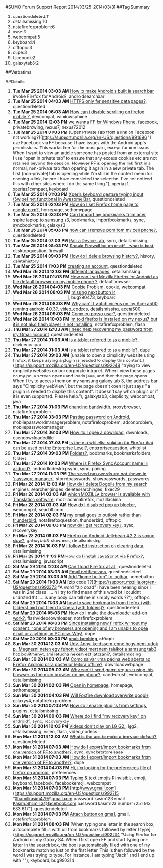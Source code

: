 #SUMO Forum Support Report  2014/03/25-2014/03/31
##Tag Summary
1. questiondeleted:11
1. detailsmissing:10
1. notafirefoxproblem:6
1. sync:6
1. webcompat:5
1. keyboard:4
1. offtopic:3
1. dupe:3
1. facebook:2
1. galaxytab3:2

##Verbatims

##Details
1. **Tue Mar 25 2014 03:03 AM** [How to make Android's built in search bar invoke Firefox for Android?](https://support.mozilla.org/en-US/questions/991659 "Firefox for Android is already my default browser, yet Android's built in search widget that seems to be on the home screen when any Android phone is unboxed is still invoking the default browser. An other thing to note is my phone has Android 4.1 and came with chrome preinstalled yet the old default browser that came with older versions of Android also came preinstalled, and was the original default browser on my phone, not chrome as my reading of recent web chatter had led me believe."), androidsearchbar
1. **Tue Mar 25 2014 04:03 AM** [HTTPS only for sensitive data pages?](https://support.mozilla.org/en-US/questions/991668 "How does one correct HTTPS to only be used for secured information pages(login,shopping cart pages)"), questiondeleted
1. **Tue Mar 25 2014 06:03 AM** [How can i disable scrolling on firefox mobile ?](https://support.mozilla.org/en-US/questions/991671 "I want to disable scrolling for my responsive website, when a colorbox (like a lightbox) is layered over the page (as div, not as iframe). 
Scrolling should only be available for the colorbox-div, but not for body or html."), devcompat, windowsphone
1. **Tue Mar 25 2014 12:03 PM** [we wanna FF for Windows Phone](https://support.mozilla.org/en-US/questions/991691 "<3 all Mozilla foundation so much"), facebook, privatebrowing, nexus7, nexus72012
1. **Tue Mar 25 2014 01:03 PM** [Open Private Tab from a link on Facebook not working?](https://support.mozilla.org/en-US/questions/991696 "I use Facebook via FF because I have issues with the Android app's permissions. This works fine for the most part, except for one issue. When I want to view an article someone has posted from an external site I use "open in private tab" to ensure that any excess cookies etc are not retained beyond the session. However FF is opening the link first in a normal, non-private tab _then_ opening it again in a new private tab. The first (non-private) tab is opening while I'm still in the context menu for opening a link, before I have completed the selection. 
I've not noticed this with other sites where I do the same thing."), xperiaz1, xperiaz1compact, keyboard
1. **Tue Mar 25 2014 01:03 PM** [Xperia keyboard gesture typing input (Swipe) not functional in Awesome Bar](https://support.mozilla.org/en-US/questions/991697 "I recently got an Xperia Z1 compact (my first android phone) and Firefox was one of the first apps on it."), questiondeleted
1. **Tue Mar 25 2014 02:03 PM** [How do I set Firefox home page to google.com?](https://support.mozilla.org/en-US/questions/991708 "Want Firefox setup on Android the way it is ony PC.
I've been reading about Firefox on Android (4.4)."), homepage, sethomepage
1. **Tue Mar 25 2014 03:03 PM** [Can I import my bookmarks from acer sspire laptop to samsung s3](https://support.mozilla.org/en-US/questions/991714 "Bookmarks from acer aspire to samsung s3 is possible?"), bookmarks, importbookmarks, sync, syncbookmarks, galaxys3
1. **Tue Mar 25 2014 05:03 PM** [how can i remove porn fom my cell phone?](https://support.mozilla.org/en-US/questions/991737 "some one took a hold of my cell phone and ive seen pornxxx videos how do I delete them and not to see that kind of trash on my phone?"), questiondeleted
1. **Tue Mar 25 2014 07:03 PM** [Pair a Device Tab](https://support.mozilla.org/en-US/questions/991761 "I have a code on my android and a code on my pc."), sync, detailsmissing
1. **Tue Mar 25 2014 08:03 PM** [Should Firewall be on or off - what is best](https://support.mozilla.org/en-US/questions/991769 "For normal use should I have my firewall on of off in preferences"), desktopquestion, firewall
1. **Tue Mar 25 2014 09:03 PM** [How do I delete browsing history?](https://support.mozilla.org/en-US/questions/991777 "I dont know how to delete browsing history"), history, deletehistory
1. **Tue Mar 25 2014 11:03 PM** [creating an account](https://support.mozilla.org/en-US/questions/991795 "I'm trying to create an account and having problems. I made sure that everything matched ......I will try again.  Meanwhile, any tips,?"), questiondeleted
1. **Wed Mar 26 2014 12:03 PM** [different languages](https://support.mozilla.org/en-US/questions/991862 "when I get a Tex I'm not different countries how am I to read it or send my text in a different"), detailsmissing
1. **Wed Mar 26 2014 01:03 PM** [How can I set Mozilla Firefox for Android as the default browser on my mobile phone ?](https://support.mozilla.org/en-US/questions/991875 "I've just downloaded the Mozilla Firefox for Android app from the Google play and installed successfully, but I don't know how can I set it as a secure default browser! I uses an android based mo. phone Samsung Galaxy Y young GT-S5369 gingerbread version 2.3.6 And how to synk it with my mobile?"), defaultbrowser
1. **Wed Mar 26 2014 04:03 PM** [Cookie Problem](https://support.mozilla.org/en-US/questions/991919 "I seem to have problems when trying to log into my online college courses and get this error message about cookies.  Ive already tried different troubleshooting techniques,  even with the It department at the college,  they couldn't even fix the problem. Ive tried the system restore also."), cookie, webcompat
1. **Wed Mar 26 2014 08:03 PM** [missing next button in <input type='number' >](https://support.mozilla.org/en-US/questions/991970 "Hello, I'm using a Nexus 7 (2013)."), bug990473, keyboard
1. **Wed Mar 26 2014 08:03 PM** [Why can't I watch videos on my Acer a500 running android 4.0.3?](https://support.mozilla.org/en-US/questions/991974 "Anytime I try to watch video on fire fox the screen constantly blinks."), video_codecs, detailsmissing, acera500
1. **Wed Mar 26 2014 09:03 PM** [Como eu posso usar?](https://support.mozilla.org/en-US/questions/991983 "Entrar?"), questiondeleted
1. **Wed Mar 26 2014 10:03 PM** [im told firefox is installed on my nexus7 but it is not also flash player is not installing](https://support.mozilla.org/en-US/questions/991984 "I am trying to install firefox on my nexus7 google says its installed but it is not. also trying to install astro file manager am told its installed but it is not. also adobe flash wont install."), notafirefoxproblem, flash
1. **Thu Mar 27 2014 12:03 AM** [I need help recovering my password from my Gmail account](https://support.mozilla.org/en-US/questions/992012 "Lost my phone so they can't text me to 2149940566 number and I no longer ha accesses. To my recovery email tony_leida@Yahoo.com. now my home number and a another recovering Emil. Irenesv6555@gmail. Com or luckywucky63228@Ali.com is how we can take care of this matter thank"), questiondeleted
1. **Thu Mar 27 2014 01:03 AM** [is a tablet referred to as a mobile?](https://support.mozilla.org/en-US/questions/992021 "Desktop/mobile/phone which downloads? I'm PC illiterate"), devicecompat
1. **Thu Mar 27 2014 01:03 AM** [is a tablet referred to as a mobile?](https://support.mozilla.org/en-US/questions/992022 "Desktop/mobile/phone which downloads? I'm PC illiterate"), dupe
1. **Thu Mar 27 2014 09:03 AM** [unable to open a cimplicity website using firefox, it keeps saying a plugin is needed to display this content.](https://support.mozilla.org/en-US/questions/992048 "trying to view cimplicity websites on our corporate intranet.  When i view these pages on my pc, a screen opens and loads java, and then the page opens.   When I try to access them on my samsung galaxy tab 3, the address bar says "Cimplicity webView", but the page doesn't open it just says " a plugin is needed to display this content".  It doesn't say which plugin or if it is even supported.  Please help."), galaxytab3, cimplicity, webcompat, java
1. **Thu Mar 27 2014 01:03 PM** [changing bandwidth](https://support.mozilla.org/en-US/questions/992073 "is it possible to change the bandwidth for Firefox? photon browser gives you this option. does make a difference on my phone. my phone is Samsung galaxy s4 with jellybean 4.3. Firefox is my main browser with duckduckgo my search engine. thanks in advance"), proxybrowser, notafirefoxproblem
1. **Thu Mar 27 2014 03:03 PM** [Pasting password on Android](https://support.mozilla.org/en-US/questions/992087 "I use an external password manager (Keepass) which allows me to paste passwords into login pages. Since a recent update of Firefox on Android (currently running 28.0.1), long pressing an input field does not pop up a menu, but instead changes the header bar (where the search/URL field and tab buttons are) to show buttons for copy, cut, paste and search."), mobilepasswordmanagerproblem, notafirefoxproblem, addonproblem, mobilepasswordmanager
1. **Thu Mar 27 2014 06:03 PM** [How do I open a download](https://support.mozilla.org/en-US/questions/992120 "I entered a contest on"), downloads, opendownloadedfile
1. **Thu Mar 27 2014 07:03 PM** [Is there a whitelist solution for Firefox that can be used on the Enterprise Level?](https://support.mozilla.org/en-US/questions/992123 "I work for a large company that has a large fleet of technicians servicing clients (7000)."), enterprisequestion, whitelist
1. **Thu Mar 27 2014 09:03 PM** [Folders?](https://support.mozilla.org/en-US/questions/992152 "How do I create folders to organize my bookmarks?"), bookmarks, bookmarksfolders, folders
1. **Thu Mar 27 2014 10:03 PM** [Where is Firefox Sync Account name in android?](https://support.mozilla.org/en-US/questions/992157 "Hi,
I do not remember my account name or email address but do to remember my master password. I lost my laptop but still have my android tablet - how do I recover the email address and the username please?"), androidtodesktopsync, sync, pairing
1. **Thu Mar 27 2014 11:03 PM** [The saved passwords are not shown in 'password manager'](https://support.mozilla.org/en-US/questions/992165 "My firefox browser had saved my password for"), storedpasswords, showpasswords, passwords
1. **Fri Mar 28 2014 12:03 AM** [How do I delete Dogpile from my search engines](https://support.mozilla.org/en-US/questions/992172 "Downloaded & installed Dogpile, don't like it but can't get rid of it."), searchenginges, deletesearchinges, fixed29
1. **Fri Mar 28 2014 03:03 AM** [which MOZILLA browser is avaliable with Translation software](https://support.mozilla.org/en-US/questions/992197 "Yesterday i download MOZILLA 82.0 version,after that i download “Youdao ” translation launchment based on Mozilla browser,but final result caution me that translation launchment not capable with MOZILLA 82.0version !my download address from China MOZILLA."), mozillachinafirefox, mozillachina
1. **Fri Mar 28 2014 03:03 AM** [How do I disabled pop up blocker](https://support.mozilla.org/en-US/questions/992199 "I'm trying to submit a application on"), webcompat, seadrill.com
1. **Fri Mar 28 2014 02:03 PM** [my email goes to outlook rather than thunderbird](https://support.mozilla.org/en-US/questions/992251 "My email goes to outlook rather than my just installed Thunderbird. I only opened up outlook because the email I sent never arrived on Thunderbird."), notafirefoxquestion, thunderbird, offtopic
1. **Fri Mar 28 2014 06:03 PM** [how do I get recovery key?](https://support.mozilla.org/en-US/questions/992290 "Try ng to setup syncing between android devices."), sync, recoverykey
1. **Fri Mar 28 2014 06:03 PM** [Firefox on Android Jellybean 4.2.2 is soooo slow?](https://support.mozilla.org/en-US/questions/992299 "I am a long time user of Firefox on my PC. Could not do without it anymore :)
So ofcourse I did install it right away when I got my Samsung Galaxy Tab 3 WiFi with Android Jellybean 4.2.2.
And it is like a total other world: it is sooooo slow. It takes such a long time before the pages are even loading. It's like FF is first figuring out what it has to do with the URL:"), galaxytab3, slowness, detailsmissing
1. **Fri Mar 28 2014 10:03 PM** [I follow Ed instruction on clearing data](https://support.mozilla.org/en-US/questions/992319 "I went to privacy etc. Clear cookies and cache. videos show up scrambled. I can hear audio!"), detailsmissing
1. **Fri Mar 28 2014 11:03 PM** [How do I install JavaScript via Firefox?](https://support.mozilla.org/en-US/questions/992325 "Many websites are saying that my JavaScript isn't enabled. How do I find the tools section? Thanks."), detailsmissing, javascript
1. **Sat Mar 29 2014 12:03 AM** [Can't load Fire fox at all,](https://support.mozilla.org/en-US/questions/992332 "When I double click on Fire fox a box comes up on the screen and this box says Couldn't load XPCOM. But I can browse on my iPad and I have a wireless connection, it is also not a connection or modem problem as I have called iinet help line."), questiondeleted
1. **Sat Mar 29 2014 03:03 AM** [Email notifications](https://support.mozilla.org/en-US/questions/992347 "How do I set up email notifications for each new email I get?"), questiondeleted
1. **Sat Mar 29 2014 10:03 AM** [Add "home button" to toolbar](https://support.mozilla.org/en-US/questions/992372 "I found an old thread/question about this, but it was outdated. It suggested"), homebutton
1. **Sat Mar 29 2014 11:03 AM** [zip code ??](https://support.mozilla.org/en-US/questions/992373 "A word "zip coad" i have been hearing since i was in 2nd class ..... n i try to find mean of this word bt i couldnt undrstnd tht .....is any body can tell me in simply words ??"), offtopic
1. **Sat Mar 29 2014 11:03 AM** [how to save bookmarks from firefox (with folders) and put them to Opera (with folders)?](https://support.mozilla.org/en-US/questions/992374 "After the new CEO Im going to abandon Firefox totally, until he is smart enough to stepdown from CEO... Im not going to support this project anymore while the CEO is against human rights."), questiondeleted
1. **Sat Mar 29 2014 05:03 PM** [How do I make the downloader add-on work?](https://support.mozilla.org/en-US/questions/992410 "It used to work all the time and now it won't download anything. It says an unknown error has occurred and that I should try downloading to another location. How would I set it to download to another location?"), flashvideodownloader, notafirefoxproblem
1. **Sat Mar 29 2014 08:03 PM** [Since installing new Firefox without my consent, none of my browsers are opening and I am unable to open email or anything on PC now.  Why!](https://support.mozilla.org/en-US/questions/992440 "locking this thread as duplicate, please continue at"), dupe
1. **Sat Mar 29 2014 09:03 PM** [anak kambing](https://support.mozilla.org/en-US/questions/992450 "apa nama anak kambing? Cempe"), offtopic
1. **Sun Mar 30 2014 12:03 AM** [Udv. Annyi kerdssem lenne hogy nem tudok pl. Megnezni neten egy felnott videot mert nem talalkot a samsung tab3 hoz bovitmenyt, ami letudna nekem ezt jatszani?](https://support.mozilla.org/en-US/questions/992466 "A honlapon azt irja hogy kell a bovitmeny de megsem tolti le ha ra megyek. Se a google crome nem jo se az alab bongeszonel se a firefoxnal. Esetleg valami tipp??"), detailsmissing
1. **Sun Mar 30 2014 03:03 AM** [Como salvar uma página web aberta no Firefox Android para posterior leitura offline?](https://support.mozilla.org/en-US/questions/992483 "O objetivo é gravar o conteúdo html na memória do dispositivo Android para poder consultá-lo depois, quando não houver acesso à internet disponível."), downloadwebpage
1. **Sun Mar 30 2014 05:03 AM** [Why can't I send game request using this browser as the main browser on my phone?](https://support.mozilla.org/en-US/questions/992494 "Every time I try to send a life on candy crush it doesn't send ."), candycrush, webcompat, detailsmissing
1. **Sun Mar 30 2014 02:03 PM** [Open in homepage](https://support.mozilla.org/en-US/questions/992538 "Is it possible to set the start up and new tabs pages on firefox for android to open a user defined home page again rather than the new history/favourites pages?"), homepage, sethomepage
1. **Sun Mar 30 2014 04:03 PM** [Will Foxfire download overwrite google](https://support.mozilla.org/en-US/questions/992553 "Will download overwrite Google Chrome and/or Google search apps or their shortcuts? Will I still have the ability to use them? I have a Samsung Galaxy S4 and Verizon is my service provider. Also, I plan to install Adobe flash player if this changes anything,  Thanks"), galaxys4, notafirefoxproblem
1. **Sun Mar 30 2014 07:03 PM** [How do I enable plugins from settings](https://support.mozilla.org/en-US/questions/992568 "How do I enable plugins from settings"), plugins, detailsmissing
1. **Sun Mar 30 2014 09:03 PM** [Where do I find "my recovery key" on android?](https://support.mozilla.org/en-US/questions/992595 "Can't find recovery. Key on android"), sync, recoverykey
1. **Sun Mar 30 2014 10:03 PM** [Videos don't play on LG G2.](https://support.mozilla.org/en-US/questions/992598 "I'm running Firefox 28.0.1 on my Verizon LG G2 with Jelly Bean, 4.2.2. For some reason video doesn't play. Any video. It can be vimeo, flash, YouTube... The sound plays, but the spinning ball of doom is the only image. It doesn't seem to be an outright fail since there IS sounds, but why not video? I'm not finding and solution or replicated error online."), lgg2, detailsmissing, video, flash, video_codecs
1. **Mon Mar 31 2014 12:03 AM** [What is the use to make a browser default?](https://support.mozilla.org/en-US/questions/992610 "What is the use to make a browser default?"), questiondeleted
1. **Mon Mar 31 2014 07:03 AM** [How do I export/import bookmarks from one version of FF to another?](https://support.mozilla.org/en-US/questions/992644 "I have been using FF Beta and downloaded FF for Android. How can I get all of my bookmarks to mobile version?"), sync, syncbetatorelease
1. **Mon Mar 31 2014 07:03 AM** [How do I export/import bookmarks from one version of FF to another?](https://support.mozilla.org/en-US/questions/992645 "I have been using FF Beta and downloaded FF for Android. How can I get all of my bookmarks to mobile version?"), dupe
1. **Mon Mar 31 2014 04:03 PM** [Hi, i'm looking for the preferences file of firefox on android.](https://support.mozilla.org/en-US/questions/992689 "I want to finde de firefox preferences file on Android, like the prefs.js file on PC."), preferences
1. **Mon Mar 31 2014 07:03 PM** [Typing & text emojis R invisible](https://support.mozilla.org/en-US/questions/992713 "show up on Facebook format to my not known if and what others see but they are invisible....FIREFOX RULES THANK YOU SINCERELY"), emoji, keyboard, facebook, facebookemoji, webcompat
1. **Mon Mar 31 2014 07:03 PM** [http//www.gmail.com](https://support.mozilla.org/en-US/questions/992715 "Shamilkasim479@gmail.com password kasim123 email Kasim.Shamil.3@facebook.com password kasim123 number+251 913 633 617"), questiondeleted
1. **Mon Mar 31 2014 07:03 PM** [Attach button on gmail](https://support.mozilla.org/en-US/questions/992717 "Hi,
When i compose an email in gmail, i cant find button to attach files. This is a fresh install without any addons and such!
Please help"), gmail, notafirefoxproblem
1. **Mon Mar 31 2014 08:03 PM** [When typing one letter in the search box,  autocomplete fill in with url from bookmarks followed by letter I type](https://support.mozilla.org/en-US/questions/992734 "Using Firefox for Android on my Galaxy S4.  When I first open FF and start typing one letter in the search box, the box is automatically filled with one of my bookmarks matching just on the first letter.  This is then followed by the word I was trying to type.
For instance, I am typing "Jack" and I end up with ""), keyboard, bug990314
